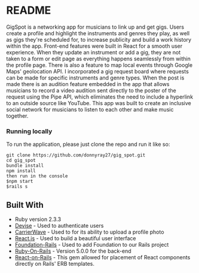 # README

GigSpot is a networking app for musicians to link up and get gigs. Users create a profile and highlight the instruments and genres they play, as well as gigs they're scheduled for, to increase publicity and build a work history within the app. Front-end features were built in React for a smooth user experience. When they update an instrument or add a gig, they are not taken to a form or edit page as everything happens seamlessly from within the profile page. There is also a feature to map local events through Google Maps' geolocation API. I incorporated a gig request board where requests can be made for specific instruments and genre types. When the post is made there is an audition feature embedded in the app that allows musicians to record a video audition sent directly to the poster of the request using the Pipe API, which eliminates the need to include a hyperlink to an outside source like YouTube. This app was built to create an inclusive social network for musicians to listen to each other and make music together.

### Running locally
To run the application, please just clone the repo and run it like so:
```
git clone https://github.com/donnyray27/gig_spot.git
cd gig_spot
bundle install
npm install
then run in the console
$npm start
$rails s

```
## Built With

* Ruby version 2.3.3
* [Devise](https://github.com/plataformatec/devise) - Used to authenticate users
* [CarrierWave](https://github.com/carrierwaveuploader/carrierwave) - Used to
for its ability to upload a profile photo
* [React.js](https://facebook.github.io/react/) - Used to build a beautiful user
interface
* [Foundation-Rails](https://github.com/zurb/foundation-rails) - Used to add
Foundation to our Rails project
* [Ruby-On-Rails](https://github.com/rails/rails) - Version 5.0.0 for the back-end
* [React-on-Rails](https://github.com/shakacode/react_on_rails) - This gem
allowed for placement of React components directly on Rails' ERB templates. 

